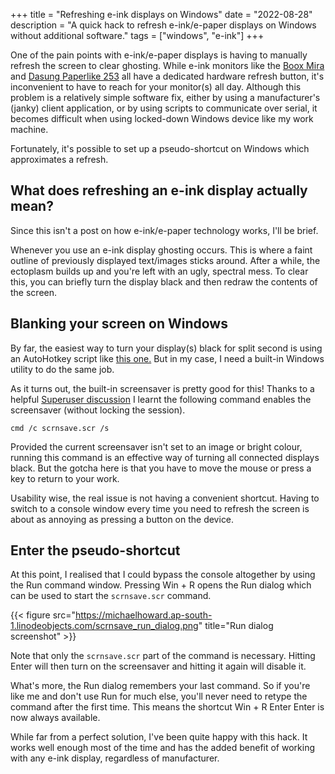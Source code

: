 +++
title = "Refreshing e-ink displays on Windows"
date = "2022-08-28"
description = "A quick hack to refresh e-ink/e-paper displays on Windows without additional software."
tags = ["windows", "e-ink"]
+++

One of the pain points with e-ink/e-paper displays is having to manually refresh the screen to clear ghosting. While e-ink monitors like the [Boox Mira](https://onyxboox.com/boox_mira) and [Dasung Paperlike 253](https://dasung-tech.myshopify.com/pages/more-about-paperlike-253) all have a dedicated hardware refresh button, it's inconvenient to have to reach for your monitor(s) all day. Although this problem is a relatively simple software fix, either by using a manufacturer's (janky) client application, or by using scripts to communicate over serial, it becomes difficult when using locked-down Windows device like my work machine.

Fortunately, it's possible to set up a pseudo-shortcut on Windows which approximates a refresh.

## What does refreshing an e-ink display actually mean?

Since this isn't a post on how e-ink/e-paper technology works, I'll be brief.

Whenever you use an e-ink display ghosting occurs. This is where a faint outline of previously displayed text/images sticks around. After a while, the ectoplasm builds up and you're left with an ugly, spectral mess. To clear this, you can briefly turn the display black and then redraw the contents of the screen.

## Blanking your screen on Windows

By far, the easiest way to turn your display(s) black for split second is using an AutoHotkey script like [this one.](https://gist.github.com/llinfeng/a1a282ec3e0d6d2510bf2c4b04a7940c) But in my case, I need a built-in Windows utility to do the same job.

As it turns out, the built-in screensaver is pretty good for this! Thanks to a helpful [Superuser discussion](https://superuser.com/questions/1658621/on-demand-black-screen-screensaver-black-screen-without-switching-off-monitor) I learnt the following command enables the screensaver (without locking the session).

`cmd /c scrnsave.scr /s`

Provided the current screensaver isn't set to an image or bright colour, running this command is an effective way of turning all connected displays black. But the gotcha here is that you have to move the mouse or press a key to return to your work.

Usability wise, the real issue is not having a convenient shortcut. Having to switch to a console window every time you need to refresh the screen is about as annoying as pressing a button on the device.

## Enter the pseudo-shortcut

At this point, I realised that I could bypass the console altogether by using the Run command window. Pressing Win + R opens the Run dialog which can be used to start the `scrnsave.scr` command.

{{< figure src="https://michaelhoward.ap-south-1.linodeobjects.com/scrnsave_run_dialog.png" title="Run dialog screenshot" >}}

Note that only the `scrnsave.scr` part of the command is necessary. Hitting Enter will then turn on the screensaver and hitting it again will disable it.  

What's more, the Run dialog remembers your last command. So if you're like me and don't use Run for much else, you'll never need to retype the command after the first time. This means the shortcut Win + R Enter Enter is now always available.

While far from a perfect solution, I've been quite happy with this hack. It works well enough most of the time and has the added benefit of working with any e-ink display, regardless of manufacturer.
